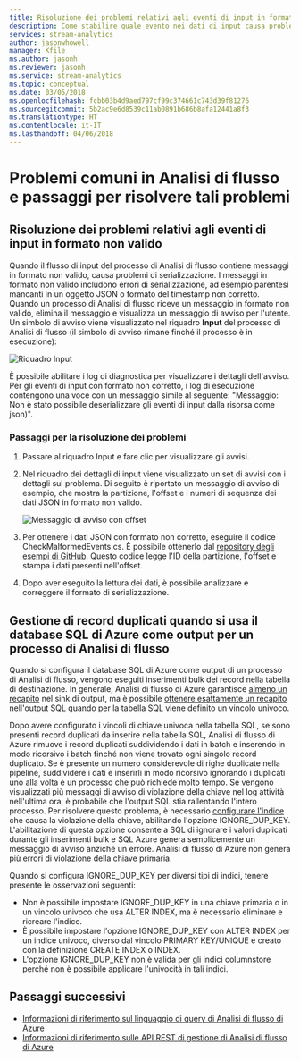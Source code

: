 ```yaml
---
title: Risoluzione dei problemi relativi agli eventi di input in formato non valido in Analisi di flusso di Azure
description: Come stabilire quale evento nei dati di input causa problemi in un processo di Analisi di flusso
services: stream-analytics
author: jasonwhowell
manager: Kfile
ms.author: jasonh
ms.reviewer: jasonh
ms.service: stream-analytics
ms.topic: conceptual
ms.date: 03/05/2018
ms.openlocfilehash: fcbb03b4d9aed797cf99c374661c743d39f81276
ms.sourcegitcommit: 5b2ac9e6d8539c11ab0891b686b8afa12441a8f3
ms.translationtype: HT
ms.contentlocale: it-IT
ms.lasthandoff: 04/06/2018
---
```

# <a name="common-issues-in-stream-analytics-and-steps-to-troubleshoot"></a>Problemi comuni in Analisi di flusso e passaggi per risolvere tali problemi

## <a name="troubleshoot-for-malformed-input-events"></a>Risoluzione dei problemi relativi agli eventi di input in formato non valido

Quando il flusso di input del processo di Analisi di flusso contiene messaggi in formato non valido, causa problemi di serializzazione. I messaggi in formato non valido includono errori di serializzazione, ad esempio parentesi mancanti in un oggetto JSON o formato del timestamp non corretto. Quando un processo di Analisi di flusso riceve un messaggio in formato non valido, elimina il messaggio e visualizza un messaggio di avviso per l'utente. Un simbolo di avviso viene visualizzato nel riquadro **Input** del processo di Analisi di flusso (il simbolo di avviso rimane finché il processo è in esecuzione):

![Riquadro Input](media/stream-analytics-malformed-events/inputs_tile.png)

È possibile abilitare i log di diagnostica per visualizzare i dettagli dell'avviso. Per gli eventi di input con formato non corretto, i log di esecuzione contengono una voce con un messaggio simile al seguente: "Messaggio: Non è stato possibile deserializzare gli eventi di input dalla risorsa <blob URI> come json)". 

### <a name="troubleshooting-steps"></a>Passaggi per la risoluzione dei problemi

1. Passare al riquadro Input e fare clic per visualizzare gli avvisi.
2. Nel riquadro dei dettagli di input viene visualizzato un set di avvisi con i dettagli sul problema. Di seguito è riportato un messaggio di avviso di esempio, che mostra la partizione, l'offset e i numeri di sequenza dei dati JSON in formato non valido. 

   ![Messaggio di avviso con offset](media/stream-analytics-malformed-events/warning_message_with_offset.png)

3. Per ottenere i dati JSON con formato non corretto, eseguire il codice CheckMalformedEvents.cs. È possibile ottenerlo dal [repository degli esempi di GitHub](https://github.com/Azure/azure-stream-analytics/tree/master/Samples/CheckMalformedEventsEH). Questo codice legge l'ID della partizione, l'offset e stampa i dati presenti nell'offset. 

4. Dopo aver eseguito la lettura dei dati, è possibile analizzare e correggere il formato di serializzazione. 

## <a name="handling-duplicate-records-when-using-azure-sql-database-as-output-for-a-stream-analytics-job"></a>Gestione di record duplicati quando si usa il database SQL di Azure come output per un processo di Analisi di flusso

Quando si configura il database SQL di Azure come output di un processo di Analisi di flusso, vengono eseguiti inserimenti bulk dei record nella tabella di destinazione. In generale, Analisi di flusso di Azure garantisce [almeno un recapito]( https://msdn.microsoft.com/azure/stream-analytics/reference/event-delivery-guarantees-azure-stream-analytics) nel sink di output, ma è possibile [ottenere esattamente un recapito]( https://blogs.msdn.microsoft.com/streamanalytics/2017/01/13/how-to-achieve-exactly-once-delivery-for-sql-output/) nell'output SQL quando per la tabella SQL viene definito un vincolo univoco. 

Dopo avere configurato i vincoli di chiave univoca nella tabella SQL, se sono presenti record duplicati da inserire nella tabella SQL, Analisi di flusso di Azure rimuove i record duplicati suddividendo i dati in batch e inserendo in modo ricorsivo i batch finché non viene trovato ogni singolo record duplicato. Se è presente un numero considerevole di righe duplicate nella pipeline, suddividere i dati e inserirli in modo ricorsivo ignorando i duplicati uno alla volta è un processo che può richiede molto tempo. Se vengono visualizzati più messaggi di avviso di violazione della chiave nel log attività nell'ultima ora, è probabile che l'output SQL stia rallentando l'intero processo. Per risolvere questo problema, è necessario [configurare l'indice]( https://docs.microsoft.com/sql/t-sql/statements/create-index-transact-sql) che causa la violazione della chiave, abilitando l'opzione IGNORE_DUP_KEY. L'abilitazione di questa opzione consente a SQL di ignorare i valori duplicati durante gli inserimenti bulk e SQL Azure genera semplicemente un messaggio di avviso anziché un errore. Analisi di flusso di Azure non genera più errori di violazione della chiave primaria.

Quando si configura IGNORE_DUP_KEY per diversi tipi di indici, tenere presente le osservazioni seguenti:

* Non è possibile impostare IGNORE_DUP_KEY in una chiave primaria o in un vincolo univoco che usa ALTER INDEX, ma è necessario eliminare e ricreare l'indice.  
* È possibile impostare l'opzione IGNORE_DUP_KEY con ALTER INDEX per un indice univoco, diverso dal vincolo PRIMARY KEY/UNIQUE e creato con la definizione CREATE INDEX o INDEX.  
* L'opzione IGNORE_DUP_KEY non è valida per gli indici columnstore perché non è possibile applicare l'univocità in tali indici.  

## <a name="next-steps"></a>Passaggi successivi

* [Informazioni di riferimento sul linguaggio di query di Analisi di flusso di Azure](https://msdn.microsoft.com/library/azure/dn834998.aspx)
* [Informazioni di riferimento sulle API REST di gestione di Analisi di flusso di Azure](https://msdn.microsoft.com/library/azure/dn835031.aspx)

